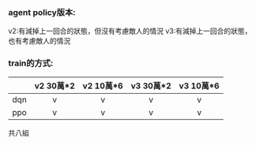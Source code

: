 ### agent policy版本:
v2:有減掉上一回合的狀態，但沒有考慮敵人的情況
v3:有減掉上一回合的狀態，也有考慮敵人的情況

### train的方式:
| | v2 30萬*2| v2 10萬*6 | v3 30萬*2|v3 10萬*6|
| :----: | :----:  | :----: |:----:|:----:|
| dqn| v|   v| v| v|
| ppo |  v |  v | v| v|
共八組


